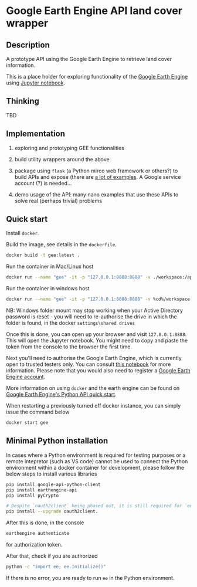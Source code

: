 # Google Earth Engine API land cover wrapper

## Description

A prototype API using the Google Earth Engine to retrieve land cover information.

This is a place holder for exploring functionality of the [Google Earth Engine](https://earthengine.google.com) using [Jupyter notebook](https://jupyter.org).

## Thinking

TBD

## Implementation

1. exploring and prototyping GEE functionalities

2. build utility wrappers around the above

3. package using `flask` (a Python mirco web framework or others?) to build APIs and expose (there are [a lot of examples](https://github.com/google/earthengine-api/tree/master/demos). A Google service account (?) is needed...

4. demo usage of the API: many nano examples that use these APIs to solve real (perhaps trivial) problems

## Quick start

Install `docker`.

Build the image, see details in the `dockerfile`.

```bash
docker build -t gee:latest .
```

Run the container in Mac/Linux host

```bash
docker run --name "gee" -it -p "127.0.0.1:8888:8888" -v ./workspace:/app gee
```

Run the container in windows host

```bash
docker run --name "gee" -it -p "127.0.0.1:8888:8888" -v %cd%/workspace:/app gee
```

NB: Windows folder mount may stop working when your Active Directory password is reset - you will need to re-authorise the drive in which the folder is found, in the docker `settings\shared drives`

Once this is done, you can open up your browser and visit `127.0.0.1:8888`. This will open the Jupyter notebook. You might need to copy and paste the token from the console to the browser the first time.

Next you'll need to authorise the Google Earth Engine, which is currently open to trusted testers only. You can consult [this notebook](https://github.com/google/earthengine-api/blob/master/python/examples/ipynb/authorize_notebook_server.ipynb) for more information.
Please note that you would also need to register a [Google Earth Engine account](https://code.earthengine.google.com/).

More information on using `docker` and the earth engine can be found on [Google Earth Engine's Python API quick start](https://developers.google.com/earth-engine/python_install-datalab-local).

When restarting a previously turned off docker instance, you can simply issue the command below

```bash
docker start gee
```

## Minimal Python installation

In cases where a Python environment is required for testing purposes or a remote intepretor (such as VS code) cannot be used to connect the Python environment within a docker container for development, please follow the below steps to install various libraries

```bash
pip install google-api-python-client
pip install earthengine-api
pip install pyCrypto

# Despite `oauth2client` being phased out, it is still required for `ee` to work.
pip install --upgrade oauth2client.
```

After this is done, in the console

```bash
earthengine authenticate
```

for authorization token.

After that, check if you are authorized

```bash
python -c "import ee; ee.Initialize()"
```

If there is no error, you are ready to run `ee` in the Python environment.